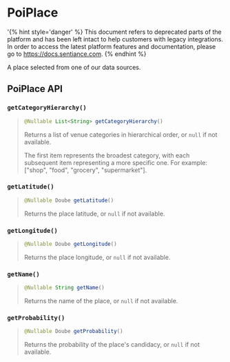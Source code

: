 # PoiPlace

'{% hint style='danger' %} This document refers to deprecated parts of the platform and has been left intact to help customers with legacy integrations. In order to access the latest platform features and documentation, please go to https://docs.sentiance.com. {% endhint %}

A place selected from one of our data sources.

## PoiPlace API

### `getCategoryHierarchy()`

> ```java
> @Nullable List<String> getCategoryHierarchy()
> ```
>
> Returns a list of venue categories in hierarchical order, or `null` if not available.
>
> The first item represents the broadest category, with each subsequent item representing a more specific one. For example: \["shop", "food", "grocery", "supermarket"].

### `getLatitude()`

> ```java
> @Nullable Doube getLatitude()
> ```
>
> Returns the place latitude, or `null` if not available.

### `getLongitude()`

> ```java
> @Nullable Doube getLongitude()
> ```
>
> Returns the place longitude, or `null` if not available.

### `getName()`

> ```java
> @Nullable String getName()
> ```
>
> Returns the name of the place, or `null` if not available.

### `getProbability()`

> ```java
> @Nullable Doube getProbability()
> ```
>
> Returns the probability of the place's candidacy, or `null` if not available.

